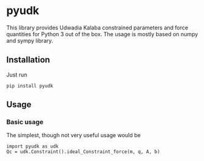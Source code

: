 # pyudk


This library provides Udwadia Kalaba constrained parameters and force quantities for Python 3 out of the box. The usage is mostly based on numpy and sympy library.

## Installation

Just run

    pip install pyudk


## Usage
### Basic usage

The simplest, though not very useful usage would be

    import pyudk as udk
    Qc = udk.Constraint().ideal_Constraint_force(m, q, A, b)
